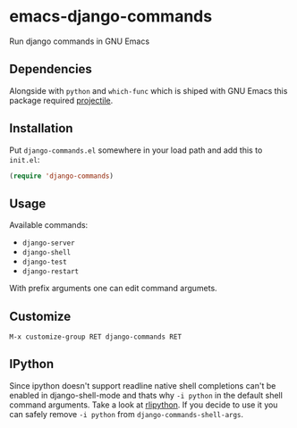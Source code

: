 # emacs-django-commands
Run django commands in GNU Emacs

## Dependencies

Alongside with ```python``` and ```which-func``` which is shiped with GNU Emacs this package required [projectile](https://github.com/bbatsov/projectile).

## Installation

Put `django-commands.el` somewhere in your load path and add this to `init.el`:

``` el
(require 'django-commands)
```

## Usage

Available commands:

* `django-server`
* `django-shell`
* `django-test`
* `django-restart`

With prefix arguments one can edit command argumets.

## Customize

```M-x customize-group RET django-commands RET```

## IPython

Since ipython doesn't support readline native shell completions can't be enabled in django-shell-mode and thats why ```-i python``` in the default shell command arguments.
Take a look at [rlipython](https://github.com/ipython/rlipython). If you decide to use it you can safely remove ```-i python``` from ```django-commands-shell-args```.
